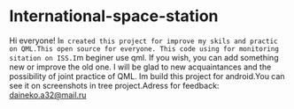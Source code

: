 # International-space-station
Hi everyone! I`m created this project for improve my skils and practic on QML.This open source for everyone.
This code using for monitoring sitation on ISS.I`m beginer use qml.
If you wish, you can add something new or improve the old one. I will be glad to new acquaintances and the possibility of joint practice of QML.
Im build this project for  android.You can see it on screenshots in tree project.Adress for feedback: daineko.a32@mail.ru
